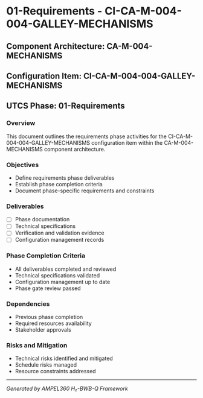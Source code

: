 # 01-Requirements - CI-CA-M-004-004-GALLEY-MECHANISMS

## Component Architecture: CA-M-004-MECHANISMS
## Configuration Item: CI-CA-M-004-004-GALLEY-MECHANISMS
## UTCS Phase: 01-Requirements

### Overview
This document outlines the requirements phase activities for the CI-CA-M-004-004-GALLEY-MECHANISMS configuration item within the CA-M-004-MECHANISMS component architecture.

### Objectives
- Define requirements phase deliverables
- Establish phase completion criteria
- Document phase-specific requirements and constraints

### Deliverables
- [ ] Phase documentation
- [ ] Technical specifications
- [ ] Verification and validation evidence
- [ ] Configuration management records

### Phase Completion Criteria
- All deliverables completed and reviewed
- Technical specifications validated
- Configuration management up to date
- Phase gate review passed

### Dependencies
- Previous phase completion
- Required resources availability
- Stakeholder approvals

### Risks and Mitigation
- Technical risks identified and mitigated
- Schedule risks managed
- Resource constraints addressed

---
*Generated by AMPEL360 H₂-BWB-Q Framework*

